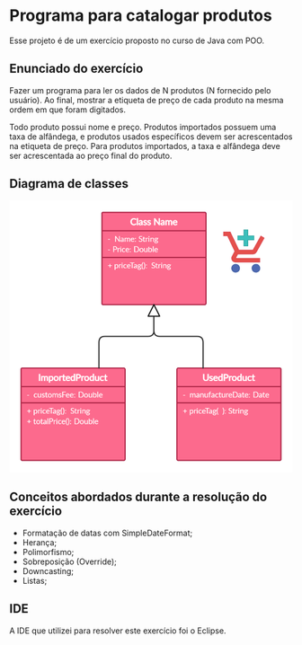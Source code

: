 # Programa para catalogar  produtos

Esse projeto é de um exercício proposto no curso de Java com POO.

## Enunciado do exercício

Fazer um programa para ler os dados de N produtos (N fornecido pelo usuário). Ao final, mostrar a etiqueta de preço de cada produto na mesma ordem em que foram digitados.

Todo produto possui nome e preço. Produtos importados possuem uma taxa de alfândega, e produtos usados específicos devem ser acrescentados na etiqueta de preço. Para produtos importados, a taxa e alfândega deve ser acrescentada ao preço final do produto.

## Diagrama de classes

![Diagrama de Classe](./src/images/diagrama-de-classe.jpg)

## Conceitos abordados durante a resolução do exercício

- Formatação de datas com SimpleDateFormat;
- Herança;
- Polimorfismo;
- Sobreposição (Override);
- Downcasting;
- Listas;

## IDE

A IDE que utilizei para resolver este exercício foi o Eclipse.

